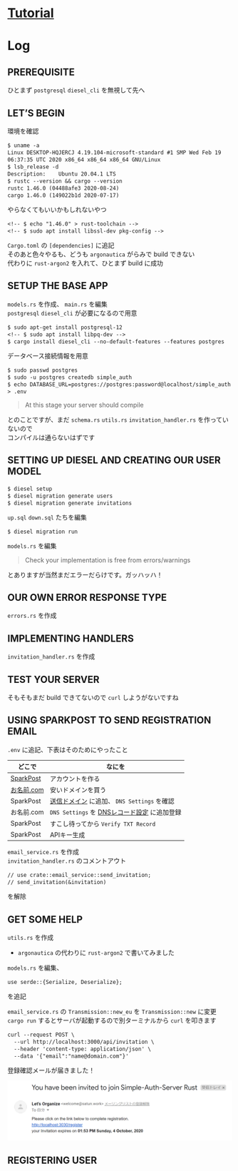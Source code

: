 # [Tutorial][Tutorial]

[Tutorial]: https://gill.net.in/posts/auth-microservice-rust-actix-web1.0-diesel-complete-tutorial/
[SparkPost]: https://www.sparkpost.com/
[お名前.com]: https://www.onamae.com/
[Sending Domains]: https://app.sparkpost.com/account/sending-domains
[DNSレコード設定]: https://www.onamae.com/domain/navi/dns_controll/input

# Log

## PREREQUISITE

ひとまず `postgresql` `diesel_cli` を無視して先へ

## LET’S BEGIN

環境を確認
```
$ uname -a
Linux DESKTOP-HQJERCJ 4.19.104-microsoft-standard #1 SMP Wed Feb 19 06:37:35 UTC 2020 x86_64 x86_64 x86_64 GNU/Linux
$ lsb_release -d
Description:    Ubuntu 20.04.1 LTS
$ rustc --version && cargo --version
rustc 1.46.0 (04488afe3 2020-08-24)
cargo 1.46.0 (149022b1d 2020-07-17)
```

やらなくてもいいかもしれないやつ
```
<!-- $ echo "1.46.0" > rust-toolchain -->
<!-- $ sudo apt install libssl-dev pkg-config -->
```

`Cargo.toml` の `[dependencies]` に追記  
そのあと色々やるも、どうも `argonautica` がらみで build できない  
代わりに `rust-argon2` を入れて、ひとまず build に成功

## SETUP THE BASE APP


`models.rs` を作成、 `main.rs` を編集  
`postgresql` `diesel_cli` が必要になるので用意
```
$ sudo apt-get install postgresql-12
<!-- $ sudo apt install libpq-dev -->
$ cargo install diesel_cli --no-default-features --features postgres
```

データベース接続情報を用意
```
$ sudo passwd postgres
$ sudo -u postgres createdb simple_auth
$ echo DATABASE_URL=postgres://postgres:password@localhost/simple_auth > .env
```

> At this stage your server should compile

とのことですが、まだ `schema.rs` `utils.rs` `invitation_handler.rs` を作っていないので  
コンパイルは通らないはずです

## SETTING UP DIESEL AND CREATING OUR USER MODEL

```
$ diesel setup
$ diesel migration generate users
$ diesel migration generate invitations
```

`up.sql` `down.sql` たちを編集

```
$ diesel migration run
```

`models.rs` を編集

> Check your implementation is free from errors/warnings

とありますが当然まだエラーだらけです。ガッハッハ！

## OUR OWN ERROR RESPONSE TYPE

`errors.rs` を作成

## IMPLEMENTING HANDLERS

`invitation_handler.rs` を作成

## TEST YOUR SERVER

そもそもまだ build できてないので `curl` しようがないですね

## USING SPARKPOST TO SEND REGISTRATION EMAIL

`.env` に追記、下表はそのためにやったこと

| どこで | なにを |
| - | - |
| [SparkPost][SparkPost] | アカウントを作る |
| [お名前.com][お名前.com] | 安いドメインを買う |
| SparkPost | [送信ドメイン][Sending Domains] に追加、 `DNS Settings` を確認 |
| お名前.com | `DNS Settings` を [DNSレコード設定][DNSレコード設定] に追加登録 |
| SparkPost | すこし待ってから `Verify TXT Record` |
| SparkPost | APIキー生成 |

`email_service.rs` を作成  
`invitation_handler.rs` のコメントアウト
```
// use crate::email_service::send_invitation;
// send_invitation(&invitation)
```
を解除

## GET SOME HELP

`utils.rs` を作成  
* `argonautica` の代わりに `rust-argon2` で書いてみました

`models.rs` を編集、
```
use serde::{Serialize, Deserialize};
```
を追記

`email_service.rs` の `Transmission::new_eu` を `Transmission::new` に変更  
`cargo run` するとサーバが起動するので別ターミナルから `curl` を叩きます
```
curl --request POST \
  --url http://localhost:3000/api/invitation \
  --header 'content-type: application/json' \
  --data '{"email":"name@domain.com"}'
```

登録確認メールが届きました！

![invitation_mail](images/invitation_mail.png)

## REGISTERING USER
